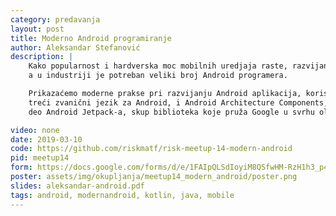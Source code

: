 ```yaml
---
category: predavanja
layout: post
title: Moderno Android programiranje
author: Aleksandar Stefanović
description: |
    Kako popularnost i hardverska moc mobilnih uredjaja raste, razvijanje mobilnih aplikacija dobija na sve vecem znacaju,
    a u industriji je potreban veliki broj Android programera.

    Prikazaćemo moderne prakse pri razvijanju Android aplikacija, koristeći Kotlin,
    treći zvanični jezik za Android, i Android Architecture Components,
    deo Android Jetpack-a, skup biblioteka koje pruža Google u svrhu olakšavanja razvijanja Android aplikacija.

video: none
date: 2019-03-10
code: https://github.com/riskmatf/risk-meetup-14-modern-android
pid: meetup14
form: https://docs.google.com/forms/d/e/1FAIpQLSdIoyiM8QSfwHM-RzH1h3_p40JrRtEwofDFKeamK9skdcS_kg/viewform?usp=sf_link
poster: assets/img/okupljanja/meetup14_modern_android/poster.png
slides: aleksandar-android.pdf
tags: android, modernandroid, kotlin, java, mobile
---
```

